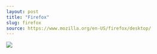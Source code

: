 ```yaml
---
layout: post
title: "Firefox"
slug: firefox
source: https://www.mozilla.org/en-US/firefox/desktop/
---
```


<img src="/beautiful-open/screenshots/firefox.png">
